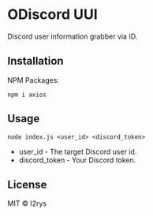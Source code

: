 
# ODiscord UUI
Discord user information grabber via ID.

## Installation
NPM Packages:

    npm i axios

## Usage
```
node index.js <user_id> <discord_token>
```

+ user_id - The target Discord user id.
+ discord_token - Your Discord token.

## License
MIT © I2rys
